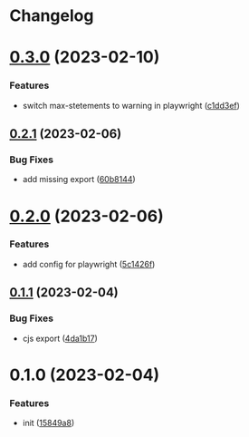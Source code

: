 # Changelog

# [0.3.0](https://github.com/evionica-devs/eslint-config-evionica/compare/0.2.1...0.3.0) (2023-02-10)


### Features

* switch max-stetements to warning in playwright ([c1dd3ef](https://github.com/evionica-devs/eslint-config-evionica/commit/c1dd3ef99b5c7163379900c372447eb8d08feb79))

## [0.2.1](https://github.com/evionica-devs/eslint-config-evionica/compare/0.2.0...0.2.1) (2023-02-06)


### Bug Fixes

* add missing export ([60b8144](https://github.com/evionica-devs/eslint-config-evionica/commit/60b81443e72b105dabd68dc72301ac7dc315ee47))

# [0.2.0](https://github.com/evionica-devs/eslint-config-evionica/compare/0.1.1...0.2.0) (2023-02-06)


### Features

* add config for playwright ([5c1426f](https://github.com/evionica-devs/eslint-config-evionica/commit/5c1426faf4afef8b438017b87b5611b4ac1851de))

## [0.1.1](https://github.com/evionica-devs/eslint-config-evionica/compare/0.1.0...0.1.1) (2023-02-04)


### Bug Fixes

* cjs export ([4da1b17](https://github.com/evionica-devs/eslint-config-evionica/commit/4da1b17e8d3319e580f5aee202a1a68a26c843f7))

# 0.1.0 (2023-02-04)


### Features

* init ([15849a8](https://github.com/evionica-devs/eslint-config-evionica/commit/15849a8039eb66277117f6a3b9d3614a47b32ec7))